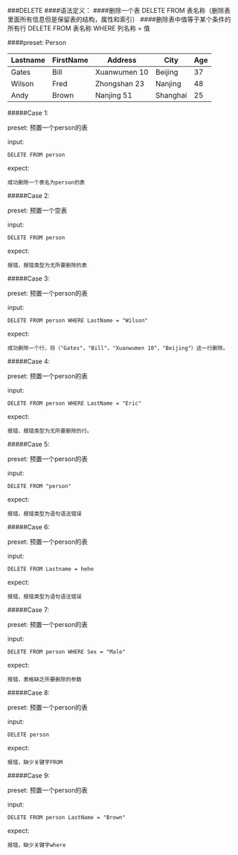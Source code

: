 ###DELETE 
####语法定义： 
####删除一个表
DELETE FROM 表名称（删除表里面所有信息但是保留表的结构，属性和索引）
####删除表中值等于某个条件的所有行
DELETE FROM 表名称 WHERE 列名称 = 值


####preset:
Person

| Lastname | FirstName | Address      | City     | Age |
|----------|-----------|--------------|----------|-----|
| Gates    | Bill      | Xuanwumen 10 | Beijing  | 37  |
| Wilson   | Fred      | Zhongshan 23 | Nanjing  | 48  |
| Andy     | Brown     | Nanjing 51   | Shanghai | 25  |


#####Case 1:

preset: 
预置一个person的表

input:

```	
DELETE FROM person
```

expect:
```
成功删除一个表名为person的表
```

#####Case 2:

preset:
预置一个空表

input:

```	
DELETE FROM person
```

expect:

```
报错，报错类型为无所要删除的表
```


#####Case 3:

preset: 
预置一个person的表

input:

```
DELETE FROM person WHERE LastName = "Wilson"
```

expect:
```
成功删除一个行，将（"Gates"，"Bill"，"Xuanwumen 10"，"Beijing"）这一行删除。
```

#####Case 4:

preset: 
预置一个person的表

input:

```
DELETE FROM person WHERE LastName = "Eric"
```

expect:

```
报错，报错类型为无所要删除的行。
```

#####Case 5:

preset: 
预置一个person的表

input:

```
DELETE FROM "person"
```

expect:
```
报错，报错类型为语句语法错误
```

#####Case 6:

preset: 
预置一个person的表

input:

```
DELETE FROM Lastname = hehe
```

expect:
```
报错，报错类型为语句语法错误
```

#####Case 7:

preset: 
预置一个person的表

input:

```
DELETE FROM person WHERE Sex = "Male"
```
expect:

```
报错，表格缺乏所要删除的参数
```

#####Case 8:

preset: 
预置一个person的表

input:

```
DELETE person
```
expect:

```
报错，缺少关键字FROM
```

#####Case 9:

preset: 
预置一个person的表

input:

```
DELETE FROM person LastName = "Brown"
```
expect:

```
报错，缺少关键字where
```
